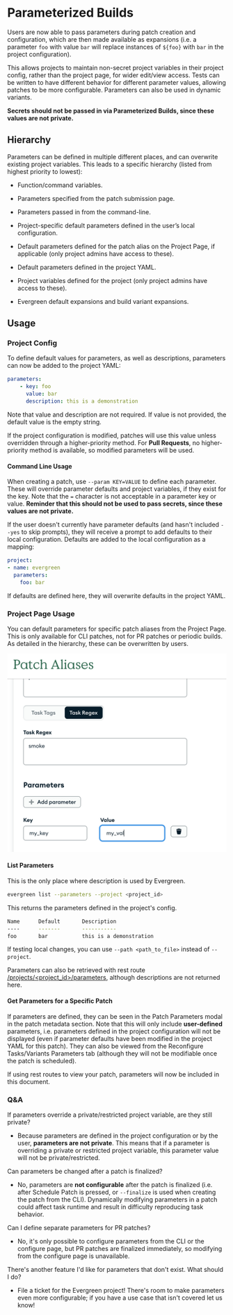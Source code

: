 # Parameterized Builds

Users are now able to pass parameters during patch creation and configuration, which are then made available as expansions (i.e. a parameter `foo` with value `bar` will replace instances of `${foo}` with `bar` in the project configuration).

This allows projects to maintain non-secret project variables in their project config, rather than the project page, for wider edit/view access. Tests can be written to have different behavior for different parameter values, allowing patches to be more configurable. Parameters can also be used in dynamic variants.

**Secrets should not be passed in via Parameterized Builds, since these values are not private.**

## Hierarchy

Parameters can be defined in multiple different places, and can overwrite existing project variables. This leads to a specific hierarchy (listed from highest priority to lowest):

- Function/command variables.

- Parameters specified from the patch submission page.

- Parameters passed in from the command-line.

- Project-specific default parameters defined in the user’s local configuration.

- Default parameters defined for the patch alias on the Project Page, if applicable (only project admins have access to these).

- Default parameters defined in the project YAML.

- Project variables defined for the project (only project admins have access to these).

- Evergreen default expansions and build variant expansions.

## Usage

### Project Config

To define default values for parameters, as well as descriptions, parameters can now be added to the project YAML:

```yaml
parameters:
    - key: foo
      value: bar
      description: this is a demonstration
```

Note that value and description are not required. If value is not provided, the default value is the empty string.

If the project configuration is modified, patches will use this value unless overridden through a higher-priority method. For **Pull Requests**, no higher-priority method is available, so modified parameters will be used.

#### Command Line Usage

When creating a patch, use `--param KEY=VALUE` to define each parameter. These will override parameter defaults and project variables, if they exist for the key. Note that the `=` character is not acceptable in a parameter key or value. **Reminder that this should not be used to pass secrets, since these values are not private.**

If the user doesn't currently have parameter defaults (and hasn't included `--yes` to skip prompts), they will receive a prompt to add defaults to their local configuration. Defaults are added to the local configuration as a mapping:

```yaml
project:
- name: evergreen
  parameters:
    foo: bar
```

If defaults are defined here, they will overwrite defaults in the project YAML.

### Project Page Usage

You can default parameters for specific patch aliases from the Project Page.
This is only available for CLI patches, not for PR patches or periodic builds.
As detailed in the hierarchy, these can be overwritten by users.

![patch_parameters](../images/project_page_parameters.png)

#### List Parameters

This is the only place where description is used by Evergreen.

```bash
evergreen list --parameters --project <project_id>
```

This returns the parameters defined in the project's config.

```bash
Name      Default       Description
----      -------       -----------
foo       bar           this is a demonstration
```

If testing local changes, you can use `--path <path_to_file>` instead of `--project`.

Parameters can also be retrieved with rest route [/projects/<project_id>/parameters](../API/REST-V2-Usage#get-current-parameters-for-a-project), although descriptions are not returned here.

#### Get Parameters for a Specific Patch

If parameters are defined, they can be seen in the Patch Parameters modal in the patch metadata section. Note that this will only include **user-defined** parameters, i.e. parameters defined in the project configuration will not be displayed (even if parameter defaults have been modified in the project YAML for this patch). They can also be viewed from the Reconfigure Tasks/Variants Parameters tab (although they will not be modifiable once the patch is scheduled).

If using rest routes to view your patch, parameters will now be included in this document.

### Q&A

If parameters override a private/restricted project variable, are they still private?

- Because parameters are defined in the project configuration or by the user, **parameters are not private**. This means that if a parameter is overriding a private or restricted project variable, this parameter value will not be private/restricted.

Can parameters be changed after a patch is finalized?

- No, parameters are **not configurable** after the patch is finalized (i.e. after Schedule Patch is pressed, or `--finalize` is used when creating the patch from the CLI). Dynamically modifying parameters in a patch could affect task runtime and result in difficulty reproducing task behavior.

Can I define separate parameters for PR patches?

- No, it's only possible to configure parameters from the CLI or the configure page,
  but PR patches are finalized immediately, so modifying from the configure page is unavailable.

There's another feature I'd like for parameters that don't exist. What should I do?

- File a ticket for the Evergreen project! There's room to make parameters even more configurable; if you have a use case that isn't covered let us know!
